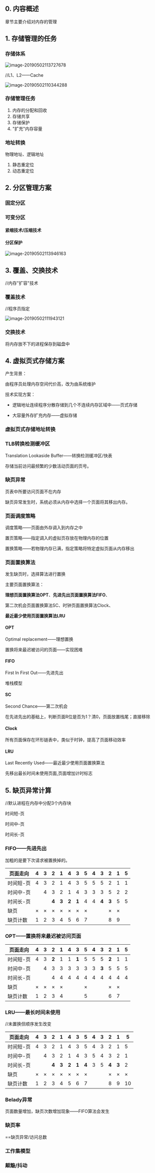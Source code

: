 ## 0. 内容概述

章节主要介绍对内存的管理





## 1. 存储管理的任务



### 存储体系

![image-20190502113727678](assets/image-20190502113727678.png)

//L1、L2——Cache

![image-20190502110344288](assets/image-20190502110344288.png)

### 存储管理任务

 1. 内存的分配和回收
 2. 存储共享
 3. 存储保护
 4. "扩充"内存容量



### 地址转换

物理地址、逻辑地址

1. 静态重定位
2. 动态重定位



## 2. 分区管理方案

### 固定分区

### 可变分区

#### 紧缩技术/压缩技术

#### 分区保护

![image-20190502113946163](assets/image-20190502113946163.png)



## 3. 覆盖、交换技术

//内存"扩容"技术



### 覆盖技术

//程序员指定

![image-20190502111943121](assets/image-20190502111943121.png)



### 交换技术

将内存放不下的进程保存到磁盘中



## 4. 虚拟页式存储方案

产生背景：

由程序员处理内存空间代价高，改为由系统维护



技术实现方案：

- 逻辑地址连续程序分散存储到几个不连续内存区域中——页式存储

- 大容量外存扩充内存——虚拟存储



### 虚拟页式存储地址转换







### TLB转换检测缓冲区

Translation Lookaside Buffer——转换检测缓冲区/快表



存储当前访问最频繁的少数活动页面的页号。



### 缺页异常

页表中所要访问页面不在内存

缺页异常发生时，系统必须从内存中选择一个页面将其移出内存。



### 页面调度策略

调度策略——页面由外存调入到内存之中

置页策略——指定调入的虚拟页存放在物理内存的位置

置换策略——若物理内存已满，指定策略将特定虚拟页面从内存移出





### 页面置换算法

发生缺页时，选择算法进行置换



主要页面置换算法：

**理想页面置换算法OPT**、**先进先出页面置换算法FIFO**、

第二次机会页面置换算法SC、时钟页面置换算法Clock、

**最近最少使用页面置换算法LRU**



#### OPT

Optimal replacement——理想置换

置换将来最迟被访问的页面——实现困难



#### FIFO

First In First Out——先进先出

堆栈模型



#### SC

Second Chance——第二次机会

在先进先出的基础上，判断页面R位是否为1？清0，页面放置栈尾；直接移除



#### Clock

所有页面保存在环形链表中，类似于时钟，提高了页面移动效率



#### LRU

Last Recently Used——最近最少使用页面置换算法

先移出最长时间未使用页面,页面增加计时标志





## 5. 缺页异常计算

//默认进程在内存中分配3个内存块

时间短-页

时间中-页

时间长-页

### FIFO——先进先出



加粗的是要下次请求被置换掉的。



| 页面走向  | 4    | 3    | 2     | 1     | 4     | 3     | 5    | 4    | 3     | 2     | 1    | 5    |
| --------- | ---- | ---- | ----- | ----- | ----- | ----- | ---- | ---- | ----- | ----- | ---- | ---- |
| 时间短-页 | 4    | 3    | 2     | 1     | 4     | 3     | 5    | 5    | 5     | 2     | 1    | 1    |
| 时间中-页 |      | 4    | 3     | 2     | 1     | 4     | 3    | 3    | 3     | 5     | 2    | 2    |
| 时间长-页 |      |      | **4** | **3** | **2** | **1** | 4    | 4    | **4** | **3** | 5    | 5    |
| 缺页      | ×    | ×    | ×     | ×     | ×     | ×     | ×    |      |       | ×     | ×    |      |
| 缺页计数  | 1    | 2    | 3     | 4     | 5     | 6     | 7    |      |       | 8     | 9    |      |





### OPT——置换将来最迟被访问页面

| 页面走向  | 4    | 3    | 2     | 1    | 4    | 3     | 5    | 4    | 3     | 2     | 1    | 5    |
| --------- | ---- | ---- | ----- | ---- | ---- | ----- | ---- | ---- | ----- | ----- | ---- | ---- |
| 时间短-页 | 4    | 3    | **2** | 1    | 1    | **1** | 5    | 5    | 5     | **2** | 1    | 1    |
| 时间中-页 |      | 4    | 3     | 3    | 3    | 3     | 3    | 3    | **3** | 5     | 5    | 5    |
| 时间长-页 |      |      | 4     | 4    | 4    | 4     | 4    | 4    | 4     | 4     | 4    | 4    |
| 缺页      | ×    | ×    | ×     | ×    |      |       | ×    |      |       | ×     | ×    |      |
| 缺页计数  | 1    | 2    | 3     | 4    |      |       | 5    |      |       | 6     | 7    |      |

 

### LRU——最长时间未使用

//未置换但顺序发生改变

| 页面走向  | 4    | 3    | 2     | 1     | 4     | 3     | 5     | 4    | 3    | 2     | 1     | 5    |
| --------- | ---- | ---- | ----- | ----- | ----- | ----- | ----- | ---- | ---- | ----- | ----- | ---- |
| 时间短-页 | 4    | 3    | 2     | 1     | 4     | 3     | 5     | 4    | 3    | 2     | 1     | 5    |
| 时间中-页 |      | 4    | 3     | 2     | 1     | 4     | 3     | 5    | 4    | 3     | 2     | 1    |
| 时间长-页 |      |      | **4** | **3** | **2** | **1** | **4** | 3    | 5    | **4** | **3** | 2    |
| 缺页      | ×    | ×    | ×     | ×     | ×     | ×     | ×     |      |      | ×     | ×     | ×    |
| 缺页计数  | 1    | 2    | 3     | 4     | 5     | 6     | 7     |      |      | 8     | 9     | 10   |

 

### Belady异常

页面数量增加，缺页次数增加现象——FIFO算法会发生



### 缺页率

==缺页异常/访问总数



### 工作集模型



### 颠簸/抖动



